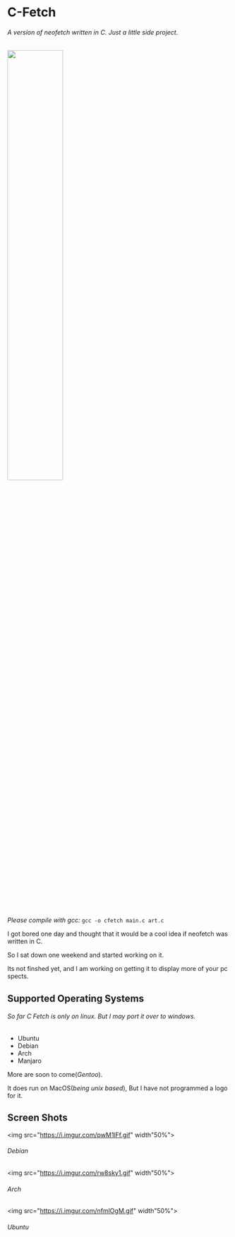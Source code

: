 # C-Fetch
###### *A version of neofetch written in C. Just a little side project.*
<img src="https://i.imgur.com/xYSRL9R.gif" width="50%">

*Please compile with gcc:* 
`gcc -o cfetch main.c art.c`

I got bored one day and thought that it would be a cool idea if neofetch was written in C. 

So I sat down one weekend and started working on it.

Its not finshed yet, and I am working on getting it to display more of your pc spects.

## Supported Operating Systems
###### So far C Fetch is only on linux. But I may port it over to windows.
- Ubuntu
- Debian
- Arch
- Manjaro

More are soon to come(*Gentoo*).

It does run on MacOS(*being unix based*), But I have not programmed a logo for it.

## Screen Shots
<img src="https://i.imgur.com/pwM1lFf.gif" width"50%">
###### Debian

<img src="https://i.imgur.com/rw8sky1.gif" width"50%">
###### Arch

<img src="https://i.imgur.com/nfmlOgM.gif" width"50%">
###### Ubuntu
